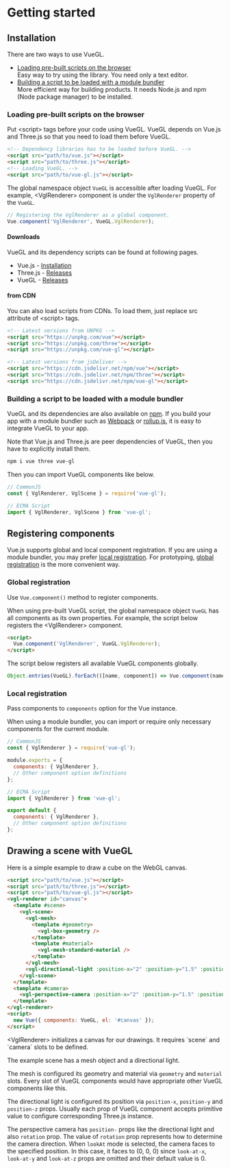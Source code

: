 # Getting started
## Installation
There are two ways to use VueGL.

* [Loading pre-built scripts on the browser](#loading-pre-built-scripts-on-the-browser)  
  Easy way to try using the library. You need only a text editor.
* [Building a script to be loaded with a module bundler](#building-a-script-to-be-loaded-with-a-module-bundler)  
  More efficient way for building products. It needs Node.js and npm (Node package manager) to be
  installed.

### Loading pre-built scripts on the browser
Put &lt;script&gt; tags before your code using VueGL. VueGL depends on Vue.js and Three.js so that you need to load them before VueGL.

```html
<!-- Dependency libraries has to be loaded before VueGL. -->
<script src="path/to/vue.js"></script>
<script src="path/to/three.js"></script>
<!-- Loading VueGL. -->
<script src="path/to/vue-gl.js"></script>
```

The global namespace object `VueGL` is accessible after loading VueGL. For example,
&lt;VglRenderer&gt; component is under the `VglRenderer` property of the `VueGL`.

```js
// Registering the VglRenderer as a global component.
Vue.component('VglRenderer', VueGL.VglRenderer);
```

#### Downloads
VueGL and its dependency scripts can be found at following pages.

* Vue.js - [Installation](https://vuejs.org/v2/guide/installation.html#Direct-lt-script-gt-Include)
* Three.js - [Releases](https://github.com/mrdoob/three.js/releases)
* VueGL - [Releases](https://github.com/vue-gl/vue-gl/releases)

#### from CDN
You can also load scripts from CDNs. To load them, just replace src attribute of &lt;script&gt; tags.

```html
<!-- Latest versions from UNPKG -->
<script src="https://unpkg.com/vue"></script>
<script src="https://unpkg.com/three"></script>
<script src="https://unpkg.com/vue-gl"></script>

<!-- Latest versions from jsDeliver -->
<script src="https://cdn.jsdelivr.net/npm/vue"></script>
<script src="https://cdn.jsdelivr.net/npm/three"></script>
<script src="https://cdn.jsdelivr.net/npm/vue-gl"></script>
```

### Building a script to be loaded with a module bundler
VueGL and its dependencies are also available on [npm](//www.npmjs.com). If you build your app with
a module bundler such as [Webpack](//webpack.js.org) or [rollup.js](//rollupjs.org), it is easy to integrate VueGL to your app.

Note that Vue.js and Three.js are peer dependencies of VueGL, then you have to explicitly install
them.

```sh
npm i vue three vue-gl
```

Then you can import VueGL components like below.

```js
// CommonJS
const { VglRenderer, VglScene } = require('vue-gl');
```
```js
// ECMA Script
import { VglRenderer, VglScene } from 'vue-gl';
```

## Registering components
Vue.js supports global and local component registration. If you are using a module bundler, you may
prefer [local registration](//vuejs.org/v2/guide/components-registration.html#Local-Registration).
For prototyping, [global registration](//vuejs.org/v2/guide/components-registration.html#Global-Registration)
is the more convenient way.

### Global registration
Use `Vue.component()` method to register components.

When using pre-built VueGL script, the global namespace object `VueGL` has all components as its own
properties. For example, the script below registers the &lt;VglRenderer&gt; component.
```html
<script>
  Vue.component('VglRenderer', VueGL.VglRenderer);
</script>
```
The script below registers all available VueGL components globally.
```js
Object.entries(VueGL).forEach(([name, component]) => Vue.component(name, component));
```

### Local registration
Pass components to `components` option for the Vue instance. 

When using a module bundler, you can import or require only necessary components for the current module.

```js
// CommonJS
const { VglRenderer } = require('vue-gl');

module.exports = {
  components: { VglRenderer },
  // Other component option definitions
};
```
```js
// ECMA Script
import { VglRenderer } from 'vue-gl';

export default {
  components: { VglRenderer },
  // Other component option definitions
};
```

## Drawing a scene with VueGL
Here is a simple example to draw a cube on the WebGL canvas.
```html
<script src="path/to/vue.js"></script>
<script src="path/to/three.js"></script>
<script src="path/to/vue-gl.js"></script>
<vgl-renderer id="canvas">
  <template #scene>
    <vgl-scene>
      <vgl-mesh>
        <template #geometry>
          <vgl-box-geometry />
        </template>
        <template #material>
          <vgl-mesh-standard-material />
        </template>
      </vgl-mesh>
      <vgl-directional-light :position-x="2" :position-y="1.5" :position-z="1" />
    </vgl-scene>
  </template>
  <template #camera>
    <vgl-perspective-camera :position-x="2" :position-y="1.5" :position-z="1" rotation="lookAt" />
  </template>
</vgl-renderer>
<script>
  new Vue({ components: VueGL, el: '#canvas' });
</script>
```
<simple-cube-example />
&lt;VglRenderer&gt; initializes a canvas for our drawings. It requires `scene` and `camera` slots to be defined.

The example scene has a mesh object and a directional light.

The mesh is configured its geometry and material via `geometry` and `material` slots. Every slot of
VueGL components would have appropriate other VueGL components like this.

The directional light is configured its position via `position-x`, `position-y` and `position-z`
props. Usually each prop of VueGL component accepts primitive value to configure corresponding
Three.js instance.

The perspective camera has `position-` props like the directional light and also `rotation` prop.
The value of `rotation` prop represents how to determine the camera direction. When `lookAt` mode
is selected, the camera faces to the specified position. In this case, it faces to (0, 0, 0) since
`look-at-x`, `look-at-y` and `look-at-z` props are omitted and their default value is 0.
